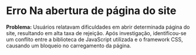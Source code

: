 <h1>
 Erro Na abertura de página do site   
</h1>

**Problema:** Usuários relatavam dificuldades em abrir determinada página do site, resultando em alta taxa de rejeição. Após investigação, identificou-se um conflito entre a biblioteca de JavaScript utilizada e o framework CSS, causando um bloqueio no carregamento da página.
